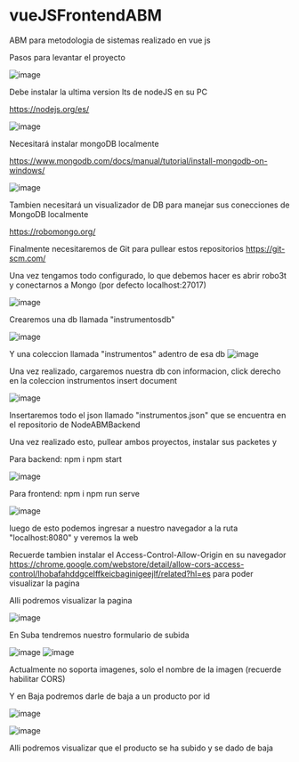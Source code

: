 # vueJSFrontendABM
ABM para metodologia de sistemas realizado en vue js


Pasos para levantar el proyecto



![image](https://user-images.githubusercontent.com/81629876/172968835-e6aed28d-35c6-41f5-9111-e33c6375c8be.png)

Debe instalar la ultima version lts de nodeJS en su PC

https://nodejs.org/es/

![image](https://user-images.githubusercontent.com/81629876/172969023-04b4c2ea-0790-4b5d-9213-1c5f52d74953.png)

Necesitará instalar mongoDB localmente

https://www.mongodb.com/docs/manual/tutorial/install-mongodb-on-windows/


![image](https://user-images.githubusercontent.com/81629876/172968883-de212de1-166b-4584-90ce-73d6270eb8cd.png)


Tambien necesitará un visualizador de DB para manejar sus conecciones de MongoDB localmente


https://robomongo.org/

Finalmente necesitaremos de Git para pullear estos repositorios
https://git-scm.com/

Una vez tengamos todo configurado, lo que debemos hacer es abrir robo3t y conectarnos a Mongo (por defecto localhost:27017)

![image](https://user-images.githubusercontent.com/81629876/172969177-5ff8078d-c833-4c9c-91c8-a960a4b1588a.png)


Crearemos una db llamada "instrumentosdb"

![image](https://user-images.githubusercontent.com/81629876/172969255-e3c35d86-afa1-45af-9e45-cc21cd2a1659.png)


Y una coleccion llamada "instrumentos" adentro de esa db
![image](https://user-images.githubusercontent.com/81629876/172969316-2576d0f9-3737-47fa-811b-7a0897037524.png)

Una vez realizado, cargaremos nuestra db con informacion, click derecho en la coleccion instrumentos insert document

![image](https://user-images.githubusercontent.com/81629876/172969418-fd8bb4c2-3ef8-446c-a489-c43808254a0a.png)

Insertaremos todo el json llamado "instrumentos.json" que se encuentra en el repositorio de NodeABMBackend

Una vez realizado esto, pullear ambos proyectos, instalar sus packetes y 

Para backend:
npm i
npm start

![image](https://user-images.githubusercontent.com/81629876/172969692-625fa1a4-1765-47b5-8096-28468b4b30b1.png)


Para frontend:
npm i
npm run serve

![image](https://user-images.githubusercontent.com/81629876/172969742-75169efb-f451-4285-9f5d-1ba309eed116.png)


luego de esto podemos ingresar a nuestro navegador a la ruta "localhost:8080" y veremos la web

Recuerde tambien instalar el Access-Control-Allow-Origin en su navegador https://chrome.google.com/webstore/detail/allow-cors-access-control/lhobafahddgcelffkeicbaginigeejlf/related?hl=es para poder visualizar la pagina


Alli podremos visualizar la pagina

![image](https://user-images.githubusercontent.com/81629876/172971720-76d9932e-a12c-4cc6-bb21-32ed1a1e88aa.png)


En Suba tendremos nuestro formulario de subida

![image](https://user-images.githubusercontent.com/81629876/172971852-2352663c-7514-46dc-bbba-fdd442e91b6e.png)
![image](https://user-images.githubusercontent.com/81629876/172971969-50a818ff-448b-42ce-9b46-1f2f129004f0.png)


Actualmente no soporta imagenes, solo el nombre de la imagen (recuerde habilitar CORS)

Y en Baja podremos darle de baja a un producto por id

![image](https://user-images.githubusercontent.com/81629876/172972018-9c477f37-073d-4791-b64c-3c6171e8c3d2.png)

![image](https://user-images.githubusercontent.com/81629876/172972143-a6bff808-2975-4d02-9ec3-72898933ff15.png)


Alli podremos visualizar que el producto se ha subido y se dado de baja




